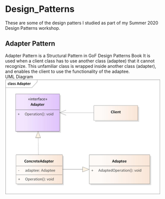 # Design_Patterns
These are some of the design patters I studied as part of my Summer 2020 Design Patterns workshop.

## Adapter Pattern
Adapter Pattern is a Structural Pattern in GoF Design Patterns Book
It is used when a client class has to use another class (adaptee) that it cannot recognize. This unfamiliar class is wrapped inside another class (adapter), and enables the client to use the functionality of the adaptee.</br>
UML Diagram
![Alt text](/static/img/Adapter_Pattern.jpg?raw=true "Adapter Pattern")